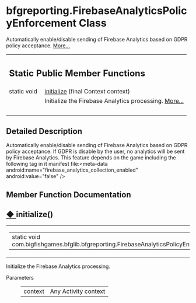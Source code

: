 # bfgreporting.FirebaseAnalyticsPolicyEnforcement Class 

<div class="contents">Automatically enable/disable sending of Firebase Analytics based on GDPR policy acceptance.    <a href="classcom_1_1bigfishgames_1_1bfglib_1_1bfgreporting_1_1_firebase_analytics_policy_enforcement.html#details">More...</a><table class="memberdecls"><tr class="heading"><td colspan="2"><h2 class="groupheader"><a id="pub-static-methods" name="pub-static-methods"></a> Static Public Member Functions</h2></td></tr><tr class="memitem:a461dd50922808085eb2dd428085169b4"><td class="memItemLeft" align="right" valign="top">static void&#160;</td><td class="memItemRight" valign="bottom"><a class="el" href="classcom_1_1bigfishgames_1_1bfglib_1_1bfgreporting_1_1_firebase_analytics_policy_enforcement.html#a461dd50922808085eb2dd428085169b4">initialize</a> (final Context context)</td></tr><tr class="memdesc:a461dd50922808085eb2dd428085169b4"><td class="mdescLeft">&#160;</td><td class="mdescRight">Initialize the Firebase Analytics processing.  <a href="classcom_1_1bigfishgames_1_1bfglib_1_1bfgreporting_1_1_firebase_analytics_policy_enforcement.html#a461dd50922808085eb2dd428085169b4">More...</a><br /></td></tr><tr class="separator:a461dd50922808085eb2dd428085169b4"><td class="memSeparator" colspan="2">&#160;</td></tr></table><a name="details" id="details"></a><h2 class="groupheader">Detailed Description</h2><div class="textblock">Automatically enable/disable sending of Firebase Analytics based on GDPR policy acceptance. If GDPR is disable by the user, no analytics will be sent by Firebase Analytics. This feature depends on the game including the following tag in it manifest file:&lt;meta-data android:name="firebase_analytics_collection_enabled" android:value="false" /&gt; </div><h2 class="groupheader">Member Function Documentation</h2><a id="a461dd50922808085eb2dd428085169b4" name="a461dd50922808085eb2dd428085169b4"></a><h2 class="memtitle"><span class="permalink"><a href="#a461dd50922808085eb2dd428085169b4">&#9670;&nbsp;</a></span>initialize()</h2><div class="memitem"><div class="memproto"><table class="mlabels"><tr><td class="mlabels-left"><table class="memname"><tr><td class="memname">static void com.bigfishgames.bfglib.bfgreporting.FirebaseAnalyticsPolicyEnforcement.initialize </td><td>(</td><td class="paramtype">final Context&#160;</td><td class="paramname"><em>context</em></td><td>)</td><td></td></tr></table></td><td class="mlabels-right"><span class="mlabels"><span class="mlabel">inline</span><span class="mlabel">static</span></span></td></tr></table></div><div class="memdoc">Initialize the Firebase Analytics processing. <dl class="params"><dt>Parameters</dt><dd><table class="params"><tr><td class="paramname">context</td><td>Any Activity context </td></tr></table></dd></dl></div></div></div> 
